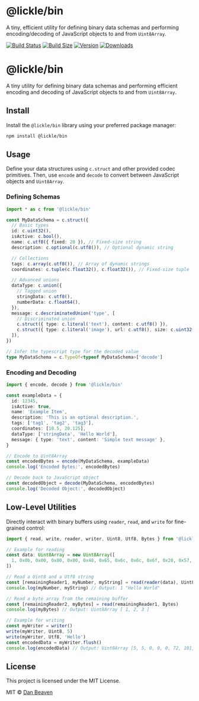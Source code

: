 # @lickle/bin

A tiny, efficient utility for defining binary data schemas and performing encoding/decoding of JavaScript objects to and from `Uint8Array`.

[![Build Status](https://img.shields.io/github/actions/workflow/status/Pingid/lickle-bin/test.yml?branch=main&style=flat&colorA=000000&colorB=000000)](https://github.com/Pingid/lickle-bin/actions?query=workflow:Test)
[![Build Size](https://img.shields.io/bundlephobia/minzip/@lickle/bin?label=bundle%20size&style=flat&colorA=000000&colorB=000000)](https://bundlephobia.com/result?p=@lickle/bin)
[![Version](https://img.shields.io/npm/v/@lickle/bin?style=flat&colorA=000000&colorB=000000)](https://www.npmjs.com/package/@lickle/bin)
[![Downloads](https://img.shields.io/npm/dt/@lickle/bin.svg?style=flat&colorA=000000&colorB=000000)](https://www.npmjs.com/package/@lickle/bin)

# @lickle/bin

A tiny utility for defining binary data schemas and performing efficient encoding and decoding of JavaScript objects to and from `Uint8Array`.

## Install

Install the `@lickle/bin` library using your preferred package manager:

```bash
npm install @lickle/bin
```

## Usage

Define your data structures using `c.struct` and other provided codec primitives. Then, use `encode` and `decode` to convert between JavaScript objects and `Uint8Array`.

### Defining Schemas

```typescript
import * as c from '@lickle/bin'

const MyDataSchema = c.struct({
  // Basic types
  id: c.uint32(),
  isActive: c.bool(),
  name: c.utf8({ fixed: 20 }), // Fixed-size string
  description: c.optional(c.utf8()), // Optional dynamic string

  // Collections
  tags: c.array(c.utf8()), // Array of dynamic strings
  coordinates: c.tuple(c.float32(), c.float32()), // Fixed-size tuple

  // Advanced unions
  dataType: c.union({
    // Tagged union
    stringData: c.utf8(),
    numberData: c.float64(),
  }),
  message: c.descriminatedUnion('type', [
    // Discriminated union
    c.struct({ type: c.literal('text'), content: c.utf8() }),
    c.struct({ type: c.literal('image'), url: c.utf8(), size: c.uint32() }),
  ]),
})

// Infer the typescript type for the decoded value
type MyDataSchema = c.TypeOf<typeof MyDataSchema>['decode']
```

### Encoding and Decoding

```typescript
import { encode, decode } from '@lickle/bin'

const exampleData = {
  id: 12345,
  isActive: true,
  name: 'Example Item',
  description: 'This is an optional description.',
  tags: ['tag1', 'tag2', 'tag3'],
  coordinates: [10.5, 20.125],
  dataType: ['stringData', 'Hello World'],
  message: { type: 'text', content: 'Simple text message' },
}

// Encode to Uint8Array
const encodedBytes = encode(MyDataSchema, exampleData)
console.log('Encoded Bytes:', encodedBytes)

// Decode back to JavaScript object
const decodedObject = decode(MyDataSchema, encodedBytes)
console.log('Decoded Object:', decodedObject)
```

## Low-Level Utilities

Directly interact with binary buffers using `reader`, `read`, and `write` for fine-grained control:

```typescript
import { read, write, reader, writer, Uint8, Utf8, Bytes } from '@lickle/bin'

// Example for reading
const data: Uint8Array = new Uint8Array([
  1, 0x0b, 0x00, 0x00, 0x00, 0x48, 0x65, 0x6c, 0x6c, 0x6f, 0x20, 0x57, 0x6f, 0x72, 0x6c, 0x64, 0x01, 0x02, 0x03,
])

// Read a Uint8 and a Utf8 string
const [remainingReader1, myNumber, myString] = read(reader(data), Uint8, Utf8)
console.log(myNumber, myString) // Output: 1 "Hello World"

// Read a byte array from the remaining buffer
const [remainingReader2, myBytes] = read(remainingReader1, Bytes)
console.log(myBytes) // Output: Uint8Array [ 1, 2, 3 ]

// Example for writing
const myWriter = writer()
write(myWriter, Uint8, 5)
write(myWriter, Utf8, 'Hello')
const encodedData = myWriter.flush()
console.log(encodedData) // Output: Uint8Array [5, 5, 0, 0, 0, 72, 101, 108, 108, 111]
```

## License

This project is licensed under the MIT License.

MIT © [Dan Beaven](https://github.com/Pingid)
